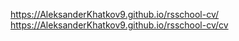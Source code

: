 https://AleksanderKhatkov9.github.io/rsschool-cv/
https://AleksanderKhatkov9.github.io/rsschool-cv/cv